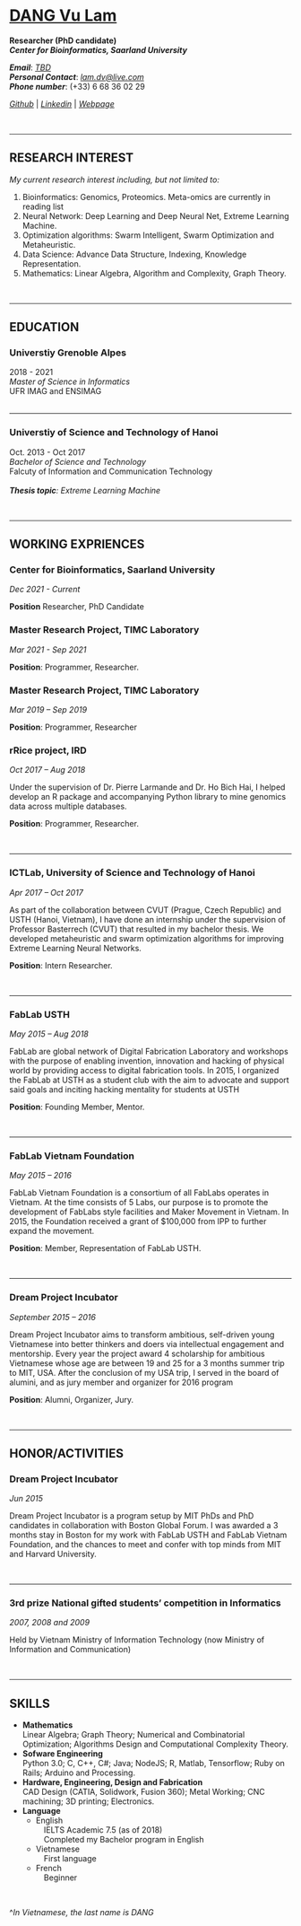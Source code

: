 # [DANG Vu Lam](#1)

**Researcher (PhD candidate) <br>**
***Center for Bioinformatics, Saarland University***

***Email***: [*TBD*]()<br>
***Personal Contact***: [*lam.dv@live.com*](mailto:lam.dv@live.com)<br>
***Phone number***: (+33) 6 68 36 02 29 

[*Github*](https://github.com/lamdv) | [*Linkedin*](https://www.linkedin.com/in/dang-vu-lam-308497b0/) | [*Webpage*](https://lamdv.github.io/)

&nbsp;
<hr style="height:1px;border:none;color:#333;background-color:#333;"/>

## RESEARCH INTEREST

*My current research interest including, but not limited to:*

1. Bioinformatics: Genomics, Proteomics. Meta-omics are currently in reading list
2. Neural Network: Deep Learning and Deep Neural Net, Extreme Learning Machine.
3. Optimization algorithms: Swarm Intelligent, Swarm Optimization and Metaheuristic.
4. Data Science: Advance Data Structure, Indexing, Knowledge Representation.
5. Mathematics: Linear Algebra, Algorithm and Complexity, Graph Theory.

&nbsp;
<hr style="height:1px;border:none;color:#333;background-color:#333;"/>

## EDUCATION

### Universtiy Grenoble Alpes

2018 - 2021<br>
*Master of Science in Informatics*<br>
UFR IMAG and ENSIMAG<br>&nbsp;<br>

<hr>

### Universtiy of Science and Technology of Hanoi

Oct. 2013 - Oct 2017<br>
*Bachelor of Science and Technology*<br>
Falcuty of Information and Communication Technology<br>&nbsp;<br>
***Thesis topic**: Extreme Learning Machine*

&nbsp;
<hr style="height:1px;border:none;color:#333;background-color:#333;"/>

## WORKING EXPRIENCES

### Center for Bioinformatics, Saarland University
*Dec 2021 - Current*

**Position** Researcher, PhD Candidate

### Master Research Project, TIMC Laboratory
*Mar 2021 - Sep 2021*


**Position**: Programmer, Researcher.

### Master Research Project, TIMC Laboratory
*Mar 2019 – Sep 2019*


**Position**: Programmer, Researcher

### rRice project, IRD
*Oct 2017 – Aug 2018*

Under the supervision of Dr. Pierre Larmande and Dr. Ho Bich Hai, I helped develop an R package and accompanying Python library to mine genomics data across multiple databases.

**Position**: Programmer, Researcher.

&nbsp;
<hr>

### ICTLab, University of Science and Technology of Hanoi
*Apr 2017 – Oct 2017*

As part of the collaboration between CVUT (Prague, Czech Republic) and USTH (Hanoi, Vietnam), I have done an internship under the supervision of Professor Basterrech (CVUT) that resulted in my bachelor thesis. We developed metaheuristic and swarm optimization algorithms for improving Extreme Learning Neural Networks.

**Position**: Intern Researcher.

&nbsp;
<hr>

### FabLab USTH
*May 2015 – Aug 2018*

FabLab are global network of Digital Fabrication Laboratory and workshops with the purpose of enabling invention, innovation and hacking of physical world by providing access to digital fabrication tools. In 2015, I organized the FabLab at USTH as a student club with the aim to advocate and support said goals and inciting hacking mentality for students at USTH

**Position**: Founding Member, Mentor.

&nbsp;
<hr>

### FabLab Vietnam Foundation
*May 2015 – 2016*

FabLab Vietnam Foundation is a consortium of all FabLabs operates in Vietnam. At the time consists of 5 Labs, our purpose is to promote the development of FabLabs style facilities and Maker Movement in Vietnam. In 2015, the Foundation received a grant of $100,000 from IPP to further expand the movement.

**Position**: Member, Representation of FabLab USTH.

&nbsp;
<hr>

### Dream Project Incubator
*September 2015 – 2016*

Dream Project Incubator aims to transform ambitious, self-driven young Vietnamese into better thinkers and doers via intellectual engagement and mentorship. Every year the project award 4 scholarship for ambitious Vietnamese whose age are between 19 and 25 for a 3 months summer trip to MIT, USA. After the conclusion of my USA trip, I served in the board of alumini, and as jury member and organizer for 2016 program

**Position**: Alumni, Organizer, Jury.

&nbsp;
<hr style="height:1px;border:none;color:#333;background-color:#333;"/>

## HONOR/ACTIVITIES

### Dream Project Incubator
*Jun 2015*

Dream Project Incubator is a program setup by MIT PhDs and PhD candidates in collaboration with Boston Global Forum. I was awarded a 3 months stay in Boston for my work with FabLab USTH and FabLab Vietnam Foundation, and the chances to meet and confer with top minds from MIT and Harvard University.

&nbsp;
<hr>

### 3rd prize National gifted students’ competition in Informatics
*2007, 2008 and 2009*

Held by Vietnam Ministry of Information Technology (now Ministry of Information and Communication)

&nbsp;
<hr style="height:1px;border:none;color:#333;background-color:#333;"/>

## SKILLS

* **Mathematics**<br>
  Linear Algebra; Graph Theory; Numerical and Combinatorial Optimization; Algorithms Design and Computational Complexity Theory.
* **Sofware Engineering**<br>
  Python 3.0; C, C++, C#; Java; NodeJS; R, Matlab, Tensorflow; Ruby on Rails; Arduino and Processing.
* **Hardware, Engineering, Design and Fabrication**<br>
  CAD Design (CATIA, Solidwork, Fusion 360); Metal Working; CNC machining; 3D printing; Electronics.
* **Language**<br>
    * English<br>
      &emsp;IELTS Academic 7.5 (as of 2018)<br>
      &emsp;Completed my Bachelor program in English<br>
    * Vietnamese<br>
      &emsp;First language
    * French<br>
      &emsp;Beginner

&nbsp;

<a name="1">^</a>*In Vietnamese, the last name is DANG*